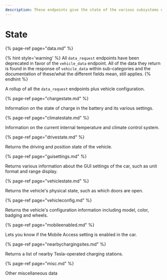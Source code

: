 ```yaml
---
description: These endpoints give the state of the various subsystems of the car.
---
```


# State

{% page-ref page="data.md" %}

{% hint style='warning' %}
All `data_request` endpoints have been deprecated in favor of the `vehicle_data` endpoint. All of the data they return is found in the response of `vehicle_data` within sub-categories and the documentation of these/what the different fields mean, still applies.
{% endhint %}

A rollup of all the `data_request` endpoints plus vehicle configuration.

{% page-ref page="chargestate.md" %}

Information on the state of charge in the battery and its various settings.

{% page-ref page="climatestate.md" %}

Information on the current internal temperature and climate control system.

{% page-ref page="drivestate.md" %}

Returns the driving and position state of the vehicle.

{% page-ref page="guisettings.md" %}

Returns various information about the GUI settings of the car, such as unit format and range display.

{% page-ref page="vehiclestate.md" %}

Returns the vehicle's physical state, such as which doors are open.

{% page-ref page="vehicleconfig.md" %}

Returns the vehicle's configuration information including model, color, badging and wheels.

{% page-ref page="mobileenabled.md" %}

Lets you know if the Mobile Access setting is enabled in the car.

{% page-ref page="nearbychargingsites.md" %}

Returns a list of nearby Tesla-operated charging stations.

{% page-ref page="misc.md" %}

Other miscellaneous data
